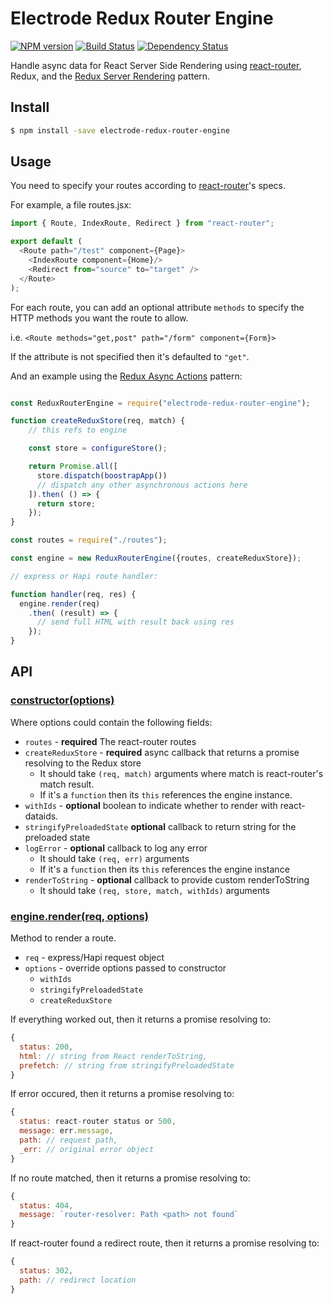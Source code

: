 # Electrode Redux Router Engine

[![NPM version][npm-image]][npm-url] [![Build Status][travis-image]][travis-url] [![Dependency Status][daviddm-image]][daviddm-url]

Handle async data for React Server Side Rendering using [react-router], Redux, and the [Redux Server Rendering] pattern.

## Install

```bash
$ npm install -save electrode-redux-router-engine
```

## Usage

You need to specify your routes according to [react-router]'s specs.

For example, a file routes.jsx:

```js
import { Route, IndexRoute, Redirect } from "react-router";

export default (
  <Route path="/test" component={Page}>
    <IndexRoute component={Home}/>
    <Redirect from="source" to="target" />
  </Route>
);
```

For each route, you can add an optional attribute `methods` to specify the HTTP methods you want the route to allow.

i.e. `<Route methods="get,post" path="/form" component={Form}>`

If the attribute is not specified then it's defaulted to `"get"`.

And an example using the [Redux Async Actions] pattern:

```js

const ReduxRouterEngine = require("electrode-redux-router-engine");

function createReduxStore(req, match) {
    // this refs to engine

    const store = configureStore();

    return Promise.all([
      store.dispatch(boostrapApp())
      // dispatch any other asynchronous actions here
    ]).then( () => {
      return store;
    });
}

const routes = require("./routes");

const engine = new ReduxRouterEngine({routes, createReduxStore});

// express or Hapi route handler:

function handler(req, res) {
  engine.render(req)
    .then( (result) => {
      // send full HTML with result back using res
    });
}
```


## API

### [constructor(options)]()

Where options could contain the following fields:

  - `routes` - **required** The react-router routes
  - `createReduxStore` - **required** async callback that returns a promise resolving to the Redux store
    - It should take `(req, match)` arguments where match is react-router's match result.
    - If it's a `function` then its `this` references the engine instance.
  - `withIds` - **optional** boolean to indicate whether to render with react-dataids.
  - `stringifyPreloadedState` **optional** callback to return string for the preloaded state
  - `logError` - **optional** callback to log any error
    - It should take `(req, err)` arguments
    - If it's a `function` then its `this` references the engine instance
  - `renderToString` - **optional** callback to provide custom renderToString
    - It should take `(req, store, match, withIds)` arguments

### [engine.render(req, options)]()

Method to render a route.

  - `req` - express/Hapi request object
  - `options` - override options passed to constructor
    - `withIds`
    - `stringifyPreloadedState`
    - `createReduxStore`

If everything worked out, then it returns a promise resolving to:

```js
{
  status: 200,
  html: // string from React renderToString,
  prefetch: // string from stringifyPreloadedState
}
```

If error occured, then it returns a promise resolving to:

```js
{
  status: react-router status or 500,
  message: err.message,
  path: // request path,
  _err: // original error object
}
```

If no route matched, then it returns a promise resolving to:

```js
{
  status: 404,
  message: `router-resolver: Path <path> not found`
}
```

If react-router found a redirect route, then it returns a promise resolving to:

```js
{
  status: 302,
  path: // redirect location
}
```

[Redux Async Actions]: http://redux.js.org/docs/advanced/AsyncActions.html
[Redux Server Rendering]: http://redux.js.org/docs/recipes/ServerRendering.html
[react-router]: https://github.com/reactjs/react-router
[npm-image]: https://badge.fury.io/js/electrode-redux-router-engine.svg
[npm-url]: https://npmjs.org/package/electrode-redux-router-engine
[travis-image]: https://travis-ci.org/electrode-io/electrode-redux-router-engine.svg?branch=master
[travis-url]: https://travis-ci.org/electrode-io/electrode-redux-router-engine
[daviddm-image]: https://david-dm.org/electrode-io/electrode-redux-router-engine.svg?theme=shields.io
[daviddm-url]: https://david-dm.org/electrode-io/electrode-redux-router-engine
